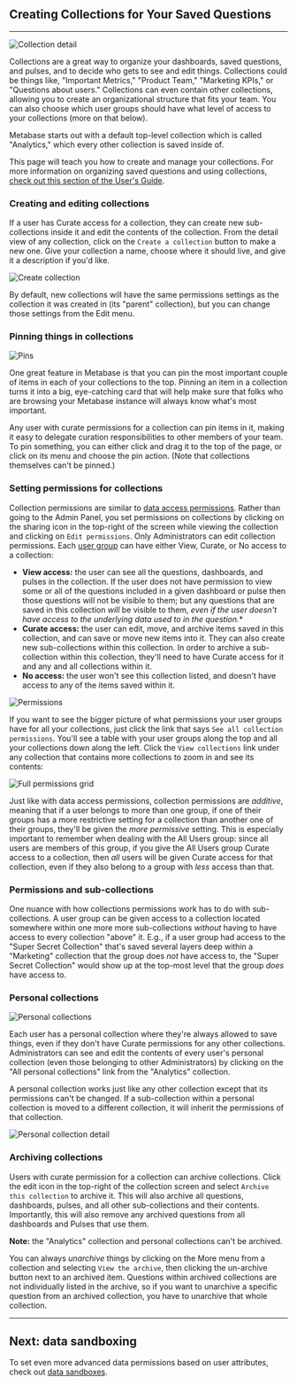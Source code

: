 ## Creating Collections for Your Saved Questions
---

![Collection detail](images/collections/collection-detail.png)

Collections are a great way to organize your dashboards, saved questions, and pulses, and to decide who gets to see and edit things. Collections could be things like, "Important Metrics," "Product Team," "Marketing KPIs," or "Questions about users." Collections can even contain other collections, allowing you to create an organizational structure that fits your team. You can also choose which user groups should have what level of access to your collections (more on that below).

Metabase starts out with a default top-level collection which is called "Analytics," which every other collection is saved inside of.

This page will teach you how to create and manage your collections. For more information on organizing saved questions and using collections, [check out this section of the User's Guide](../users-guide/06-sharing-answers.md).

### Creating and editing collections
If a user has Curate access for a collection, they can create new sub-collections inside it and edit the contents of the collection. From the detail view of any collection, click on the `Create a collection` button to make a new one. Give your collection a name, choose where it should live, and give it a description if you'd like.

![Create collection](images/collections/create-collection.png)

By default, new collections will have the same permissions settings as the collection it was created in (its "parent" collection), but you can change those settings from the Edit menu.

### Pinning things in collections
![Pins](images/collections/pinned-items.png)

One great feature in Metabase is that you can pin the most important couple of items in each of your collections to the top. Pinning an item in a collection turns it into a big, eye-catching card that will help make sure that folks who are browsing your Metabase instance will always know what's most important.

Any user with curate permissions for a collection can pin items in it, making it easy to delegate curation responsibilities to other members of your team. To pin something, you can either click and drag it to the top of the page, or click on its menu and choose the pin action. (Note that collections themselves can't be pinned.)

### Setting permissions for collections
Collection permissions are similar to [data access permissions](05-setting-permissions.md). Rather than going to the Admin Panel, you set permissions on collections by clicking on the sharing icon in the top-right of the screen while viewing the collection and clicking on `Edit permissions`. Only Administrators can edit collection permissions. Each [user group](05-setting-permissions.md) can have either View, Curate, or No access to a collection:

- **View access:** the user can see all the questions, dashboards, and pulses in the collection. If the user does not have permission to view some or all of the questions included in a given dashboard or pulse then those questions will not be visible to them; but any questions that are saved in this collection *will* be visible to them, *even if the user doesn't have access to the underlying data used to in the question.**
- **Curate access:** the user can edit, move, and archive items saved in this collection, and can save or move new items into it. They can also create new sub-collections within this collection. In order to archive a sub-collection within this collection, they'll need to have Curate access for it and any and all collections within it.
- **No access:** the user won't see this collection listed, and doesn't have access to any of the items saved within it.

![Permissions](images/collections/collection-permissions.png)

If you want to see the bigger picture of what permissions your user groups have for all your collections, just click the link that says `See all collection permissions`. You'll see a table with your user groups along the top and all your collections down along the left. Click the `View collections` link under any collection that contains more collections to zoom in and see its contents:

![Full permissions grid](images/collections/permission-grid.png)

Just like with data access permissions, collection permissions are *additive*, meaning that if a user belongs to more than one group, if one of their groups has a more restrictive setting for a collection than another one of their groups, they'll be given the *more permissive* setting. This is especially important to remember when dealing with the All Users group: since all users are members of this group, if you give the All Users group Curate access to a collection, then *all* users will be given Curate access for that collection, even if they also belong to a group with *less* access than that.

### Permissions and sub-collections
One nuance with how collections permissions work has to do with sub-collections. A user group can be given access to a collection located somewhere within one more more sub-collections *without* having to have access to every collection "above" it. E.g., if a user group had access to the "Super Secret Collection" that's saved several layers deep within a "Marketing" collection that the group does *not* have access to, the "Super Secret Collection" would show up at the top-most level that the group *does* have access to.

### Personal collections
![Personal collections](images/collections/personal-collections.png)

Each user has a personal collection where they're always allowed to save things, even if they don't have Curate permissions for any other collections. Administrators can see and edit the contents of every user's personal collection (even those belonging to other Administrators) by clicking on the "All personal collections" link from the "Analytics" collection.

A personal collection works just like any other collection except that its permissions can't be changed. If a sub-collection within a personal collection is moved to a different collection, it will inherit the permissions of that collection.

![Personal collection detail](images/collections/personal-collection-detail.png)

### Archiving collections
Users with curate permission for a collection can archive collections. Click the edit icon in the top-right of the collection screen and select `Archive this collection` to archive it. This will also archive all questions, dashboards, pulses, and all other sub-collections and their contents. Importantly, this will also remove any archived questions from all dashboards and Pulses that use them.

**Note:** the "Analytics" collection and personal collections can't be archived.

You can always *unarchive* things by clicking on the More menu from a collection and selecting `View the archive`, then clicking the un-archive button next to an archived item. Questions within archived collections are not individually listed in the archive, so if you want to unarchive a specific question from an archived collection, you have to unarchive that whole collection.

---

## Next: data sandboxing
To set even more advanced data permissions based on user attributes, check out [data sandboxes](17-data-sandboxes.md).
